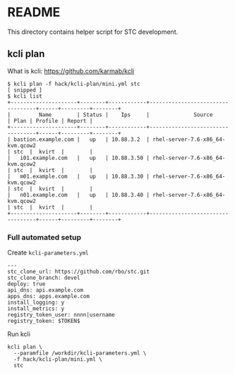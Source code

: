 # README

This directory contains helper script for STC development.


## kcli plan

What is kcli: https://github.com/karmab/kcli

```
$ kcli plan -f hack/kcli-plan/mini.yml stc
[ snipped ]
$ kcli list
+---------------------+--------+------------+----------------------------------+------+---------+--------+
|         Name        | Status |    Ips     |              Source
| Plan | Profile | Report |
+---------------------+--------+------------+----------------------------------+------+---------+--------+
| bastion.example.com |   up   | 10.88.3.2  | rhel-server-7.6-x86_64-kvm.qcow2
| stc  |  kvirt  |        |
|   i01.example.com   |   up   | 10.88.3.50 | rhel-server-7.6-x86_64-kvm.qcow2
| stc  |  kvirt  |        |
|   m01.example.com   |   up   | 10.88.3.30 | rhel-server-7.6-x86_64-kvm.qcow2
| stc  |  kvirt  |        |
|   n01.example.com   |   up   | 10.88.3.40 | rhel-server-7.6-x86_64-kvm.qcow2
| stc  |  kvirt  |        |
+---------------------+--------+------------+----------------------------------+------+---------+--------+
```

### Full automated setup

Create `kcli-parameters.yml`
```
---
stc_clone_url: https://github.com/rbo/stc.git
stc_clone_branch: devel
deploy: true
api_dns: api.example.com
apps_dns: apps.example.com
install_logging: y
install_metrics: y
registry_token_user: nnnn|username
registry_token: $TOKEN$
```

Run kcli
```
kcli plan \
  --paramfile /workdir/kcli-parameters.yml \
  -f hack/kcli-plan/mini.yml \
  stc
```
